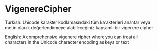 # VigenereCipher
Turkish: Unicode karakter kodlamasındaki tüm karakterleri anahtar veya metin olarak değerlendirmeye alabileceğiniz kapsamlı bir vigenere cipher

English: A comprehensive vigenere cipher where you can treat all characters in the Unicode character encoding as keys or text

